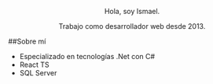<div align="center">
<p>Hola, soy Ismael.</p>
<p>Trabajo como desarrollador web desde 2013.</p>
</div>

##Sobre mí
- Especializado en tecnologías .Net con C#
- React TS
- SQL Server

